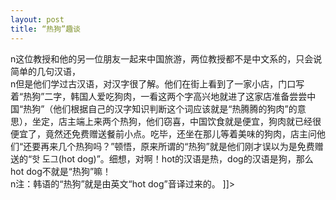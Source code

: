 ```yaml
---
layout: post
title: “热狗”趣谈
---
```


<p>n这位教授和他的另一位朋友一起来中国旅游，两位教授都不是中文系的，只会说简单的几句汉语，<br />n但是他们学过古汉语，对汉字很了解。他们在街上看到了一家小店，门口写着“热狗”二字，韩国人爱吃狗肉，一看这两个字高兴地就进了这家店准备尝尝中国“热狗”（他们根据自己的汉字知识判断这个词应该就是“热腾腾的狗肉”的意思），坐定，店主端上来两个热狗，他们窃喜，中国饮食就是便宜，狗肉就已经很便宜了，竟然还免费赠送餐前小点。吃毕，还坐在那儿等着美味的狗肉，店主问他们“还要再来几个热狗吗？”顿悟，原来所谓的“热狗”就是他们刚才误以为是免费赠送的“핫 도그(hot dog)”。细想，对啊！hot的汉语是热，dog的汉语是狗，那么hot dog不就是“热狗”嘛！<br />n注：韩语的“热狗”就是由英文“hot dog”音译过来的。 ]]&gt;</p>

